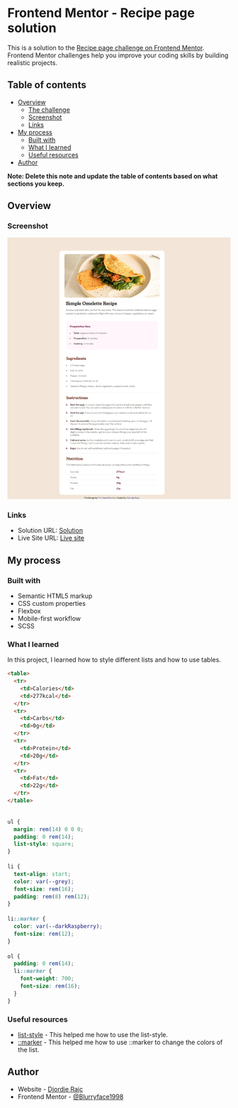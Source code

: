 # Frontend Mentor - Recipe page solution

This is a solution to the [Recipe page challenge on Frontend Mentor](https://www.frontendmentor.io/challenges/recipe-page-KiTsR8QQKm). Frontend Mentor challenges help you improve your coding skills by building realistic projects.

## Table of contents

- [Overview](#overview)
  - [The challenge](#the-challenge)
  - [Screenshot](#screenshot)
  - [Links](#links)
- [My process](#my-process)
  - [Built with](#built-with)
  - [What I learned](#what-i-learned)
  - [Useful resources](#useful-resources)
- [Author](#author)

**Note: Delete this note and update the table of contents based on what sections you keep.**

## Overview

### Screenshot

![](./screenshot.jpg)

### Links

- Solution URL: [Solution](https://www.frontendmentor.io/solutions/recipe-page-k50RRcA1Sj)
- Live Site URL: [Live site](https://blurryface1998.github.io/recipe-page-main/)

## My process

### Built with

- Semantic HTML5 markup
- CSS custom properties
- Flexbox
- Mobile-first workflow
- SCSS

### What I learned

In this project, I learned how to style different lists and how to use tables.

```html
<table>
  <tr>
    <td>Calories</td>
    <td>277kcal</td>
  </tr>
  <tr>
    <td>Carbs</td>
    <td>0g</td>
  </tr>
  <tr>
    <td>Protein</td>
    <td>20g</td>
  </tr>
  <tr>
    <td>Fat</td>
    <td>22g</td>
  </tr>
</table>
```

```SCSS

ul {
  margin: rem(14) 0 0 0;
  padding: 0 rem(14);
  list-style: square;
}

li {
  text-align: start;
  color: var(--grey);
  font-size: rem(16);
  padding: rem(8) rem(12);
}

li::marker {
  color: var(--darkRaspberry);
  font-size: rem(12);
}

ol {
  padding: 0 rem(14);
  li::marker {
    font-weight: 700;
    font-size: rem(16);
  }
}
```

### Useful resources

- [list-style](https://css-tricks.com/almanac/properties/l/list-style/) - This helped me how to use the list-style.
- [::marker](https://css-tricks.com/almanac/selectors/m/marker/) - This helped me how to use ::marker to change the colors of the list.

## Author

- Website - [Djordje Rajc](https://blurryface1998.github.io/Personal-Portfolio/)
- Frontend Mentor - [@Blurryface1998](https://www.frontendmentor.io/profile/Blurryface1998)
